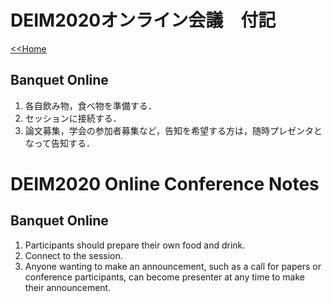 # DEIM2020オンライン会議　付記

[<<Home](README.md)

## Banquet Online

1. 各自飲み物，食べ物を準備する．
1. セッションに接続する．
1. 論文募集，学会の参加者募集など，告知を希望する方は，随時プレゼンタとなって告知する．

# DEIM2020 Online Conference Notes

## Banquet Online
1.	Participants should prepare their own food and drink.
1.	Connect to the session.
1.	Anyone wanting to make an announcement, such as a call for papers or conference participants, can become presenter at any time to make their announcement.

